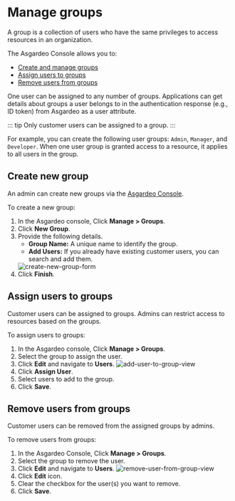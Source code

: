 # Manage groups

A group is a collection of users who have the same privileges to access resources in an organization. 

The Asgardeo Console allows you to:
- [Create and manage groups](#create-new-group)
- [Assign users to groups](#assign-users-to-groups)
- [Remove users from groups](#remove-users-from-groups) 
    
One user can be assigned to any number of groups. Applications can get details about groups a user belongs to in the authentication response (e.g., ID token) from Asgardeo as a user attribute.                                                          

::: tip
Only <a :href="$withBase('/guides/users/manage-customers/')">customer</a> users can be assigned to a group.
:::

For example, you can create the following user groups: `Admin`, `Manager`, and `Developer`. When one user group is granted access to a resource, it applies to all users in the group.

## Create new group
An admin can create new groups via the [Asgardeo Console](https://console.asgardeo.io). 

To create a new group:
1. In the Asgardeo console, Click **Manage > Groups**.
2. Click **New Group**.
3. Provide the following details.
    - **Group Name:** A unique name to identify the group.   
    - **Add Users:** If you already have existing customer users, you can search and add them.
    <img :src="$withBase('/assets/img/guides/groups/create-new-group-form.png')" alt="create-new-group-form">
4. Click **Finish**.

## Assign users to groups
Customer users can be assigned to groups. Admins can restrict access to resources based on the groups.

To assign  users  to groups:
1. In the Asgardeo console, Click **Manage > Groups**.
2. Select the group to assign the user.
3. Click **Edit** and navigate to **Users**.
     <img :src="$withBase('/assets/img/guides/groups/add-user-to-group-view.png')" alt="add-user-to-group-view">
4. Click **Assign User**.
5. Select users to add to the group.
6. Click **Save**.

## Remove users from groups
<a :href="$withBase('/guides/users/manage-customers/')">Customer</a> users can be removed from the assigned groups by admins.

To remove users from groups:
1. In the Asgardeo Console, Click **Manage > Groups**.
2. Select the group to remove the user.
3. Click **Edit** and navigate to **Users**.
    <img :src="$withBase('/assets/img/guides/groups/remove-user-from-group-view.png')" alt="remove-user-from-group-view">
4. Click **Edit** icon.
5. Clear the checkbox for the user(s) you want to remove.
6. Click **Save**.
